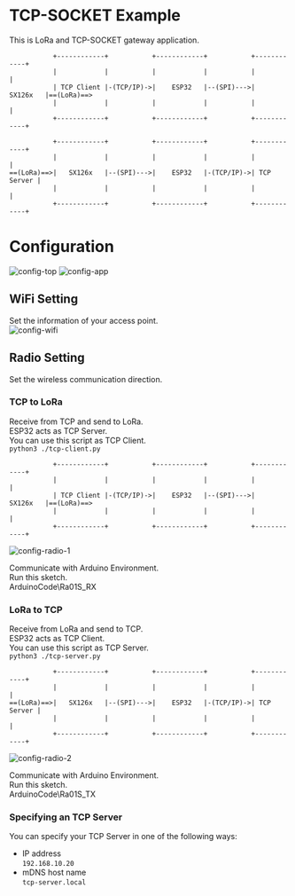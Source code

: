 # TCP-SOCKET Example   
This is LoRa and TCP-SOCKET gateway application.   
```
           +------------+           +------------+           +------------+
           |            |           |            |           |            |
           | TCP Client |-(TCP/IP)->|    ESP32   |--(SPI)--->|   SX126x   |==(LoRa)==>
           |            |           |            |           |            |
           +------------+           +------------+           +------------+

           +------------+           +------------+           +------------+
           |            |           |            |           |            |
==(LoRa)==>|   SX126x   |--(SPI)--->|    ESP32   |-(TCP/IP)->| TCP Server |
           |            |           |            |           |            |
           +------------+           +------------+           +------------+
```



# Configuration
![config-top](https://github.com/user-attachments/assets/519b466f-3884-4d02-bcc0-aef6568d7b45)
![config-app](https://github.com/user-attachments/assets/9af9ab0a-2f30-409c-a1fe-0503b8a3b12e)

## WiFi Setting
Set the information of your access point.   
![config-wifi](https://github.com/user-attachments/assets/b2698dc6-ad2e-4fc5-84a4-897a2bcaa389)

## Radio Setting
Set the wireless communication direction.   

### TCP to LoRa
Receive from TCP and send to LoRa.   
ESP32 acts as TCP Server.   
You can use this script as TCP Client.   
```python3 ./tcp-client.py```

```
           +------------+           +------------+           +------------+
           |            |           |            |           |            |
           | TCP Client |-(TCP/IP)->|    ESP32   |--(SPI)--->|   SX126x   |==(LoRa)==>
           |            |           |            |           |            |
           +------------+           +------------+           +------------+
```

![config-radio-1](https://github.com/user-attachments/assets/3f17d630-2587-4736-b43f-3973b06428f2)

Communicate with Arduino Environment.   
Run this sketch.   
ArduinoCode\Ra01S_RX   


### LoRa to TCP
Receive from LoRa and send to TCP.   
ESP32 acts as TCP Client.   
You can use this script as TCP Server.   
```python3 ./tcp-server.py```

```
           +------------+           +------------+           +------------+
           |            |           |            |           |            |
==(LoRa)==>|   SX126x   |--(SPI)--->|    ESP32   |-(TCP/IP)->| TCP Server |
           |            |           |            |           |            |
           +------------+           +------------+           +------------+
```

![config-radio-2](https://github.com/user-attachments/assets/647012f5-3a67-47fe-9dca-008d01a005f7)

Communicate with Arduino Environment.   
Run this sketch.   
ArduinoCode\Ra01S_TX   


### Specifying an TCP Server   
You can specify your TCP Server in one of the following ways:   
- IP address   
 ```192.168.10.20```   
- mDNS host name   
 ```tcp-server.local```   


